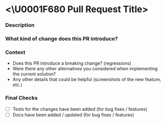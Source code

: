 # <\U0001F680 Pull Request Title>

### Description
<!-- Tell us about the implemented behavior. Does the PR solve an existing issue? Does it introduce new behavior? Does it update our docs?... -->

### What kind of change does this PR introduce?
<!-- (Bug fix, feature, docs update, ...) -->

### Context
<!-- Include as many relevant details as possible. -->
* Does this PR introduce a breaking change? (regressions)
* Were there any other alternatives you considered when implementing the current solution?
* Any other details that could be helpful (screenshots of the new feature, etc.)

### Final Checks
- [ ] Tests for the changes have been added (for bug fixes / features)
- [ ] Docs have been added / updated (for bug fixes / features)
